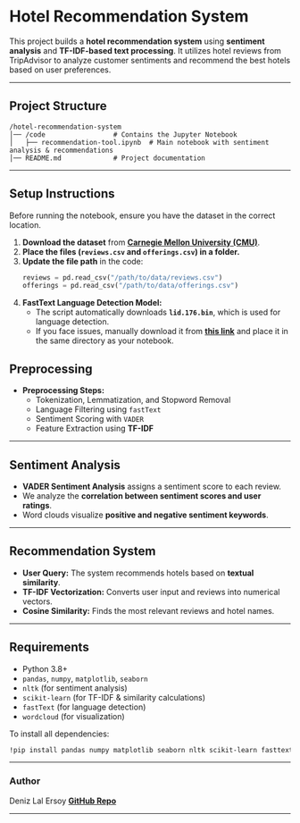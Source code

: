# Hotel Recommendation System

This project builds a **hotel recommendation system** using **sentiment analysis** and **TF-IDF-based text processing**. It utilizes hotel reviews from TripAdvisor to analyze customer sentiments and recommend the best hotels based on user preferences.

---

## Project Structure
```
/hotel-recommendation-system
│── /code                 # Contains the Jupyter Notebook
│   ├── recommendation-tool.ipynb  # Main notebook with sentiment analysis & recommendations
│── README.md             # Project documentation
```

---

## Setup Instructions

Before running the notebook, ensure you have the dataset in the correct location.

1. **Download the dataset** from **[Carnegie Mellon University (CMU)](https://www.cs.cmu.edu/~jiweil/html/hotel-review.html)**.
2. **Place the files (`reviews.csv` and `offerings.csv`) in a folder.**  
3. **Update the file path** in the code:
   ```python
   reviews = pd.read_csv("/path/to/data/reviews.csv")
   offerings = pd.read_csv("/path/to/data/offerings.csv")
   ```
4. **FastText Language Detection Model:**
   - The script automatically downloads **`lid.176.bin`**, which is used for language detection.
   - If you face issues, manually download it from **[this link](https://dl.fbaipublicfiles.com/fasttext/supervised-models/lid.176.bin)** and place it in the same directory as your notebook.

## Preprocessing
- **Preprocessing Steps:**
  - Tokenization, Lemmatization, and Stopword Removal
  - Language Filtering using `fastText`
  - Sentiment Scoring with `VADER`
  - Feature Extraction using **TF-IDF**

---

## Sentiment Analysis
- **VADER Sentiment Analysis** assigns a sentiment score to each review.
- We analyze the **correlation between sentiment scores and user ratings**.
- Word clouds visualize **positive and negative sentiment keywords**.

---

## Recommendation System
- **User Query:** The system recommends hotels based on **textual similarity**.
- **TF-IDF Vectorization:** Converts user input and reviews into numerical vectors.
- **Cosine Similarity:** Finds the most relevant reviews and hotel names.

---

## Requirements
- Python 3.8+
- `pandas`, `numpy`, `matplotlib`, `seaborn`
- `nltk` (for sentiment analysis)
- `scikit-learn` (for TF-IDF & similarity calculations)
- `fastText` (for language detection)
- `wordcloud` (for visualization)

To install all dependencies:
```bash
!pip install pandas numpy matplotlib seaborn nltk scikit-learn fasttext wordcloud
```

---

### Author 
Deniz Lal Ersoy
**[GitHub Repo](https://github.com/lalersoy/hotel-recommendation-system)**  

---

